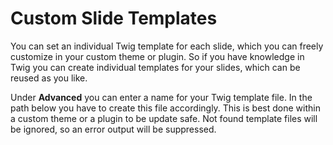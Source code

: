 # Custom Slide Templates

You can set an individual Twig template for each slide, which you can freely customize in your custom theme or plugin. So if you have knowledge in Twig you can create individual templates for your slides, which can be reused as you like.

Under **Advanced** you can enter a name for your Twig template file. In the path below you have to create this file accordingly. This is best done within a custom theme or a plugin to be update safe. Not found template files will be ignored, so an error output will be suppressed.